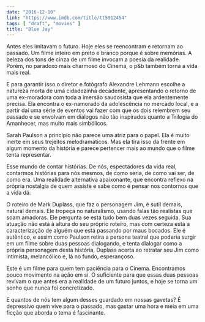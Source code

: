 ```yaml
---
date: "2016-12-10"
link: "https://www.imdb.com/title/tt5912454"
tags: [ "draft", "movies" ]
title: "Blue Jay"
---
```

Antes eles imitavam o futuro. Hoje eles se reencontram e retornam ao passado. Um filme inteiro em preto e branco porque é sobre memórias. A beleza dos tons de cinza de um filme invocam a poesia da realidade. Porém, no paradoxo mais charmoso do Cinema, o p&b também torna a vida mais real.

E para garantir isso o diretor e fotógrafo Alexandre Lehmann escolhe a natureza morta de uma cidadezinha decadente, apresentando o retorno de uma ex-moradora com toda a imersão saudosista que ela ardentemente precisa. Ela encontra o ex-namorado da adolescência no mercado local, e a partir daí uma série de eventos vai fazer com que os dois relembrem seu passado e se envolvam em diálogos não tão inspirados quanto a Trilogia do Amanhecer, mas muito mais simbólicos.

Sarah Paulson a princípio não parece uma atriz para o papel. Ela é muito inerte em seus trejeitos melodramáticos. Mas ela tira isso da frente em algum momento da história e parece pertencer mais ao mundo que o filme tenta representar.

Esse mundo de contar histórias. De nós, espectadores da vida real, contarmos histórias para nós mesmos, de como seria, de como vai ser, de como era. Uma realidade alternativa apaixonante, que encontra reflexo na própria nostalgia de quem assiste e sabe como é pensar nos contornos que a vida dá.

O roteiro de Mark Duplass, que faz o personagem Jim, é sutil demais, natural demais. Ele tropeça no naturalismo, usando falas tão realistas que soam amadoras. Ele pergunta se está tudo bem duas vezes seguida. Sua atuação não está à altura do seu próprio roteiro, mas com certeza está a caracterização de alguém que está passando por maus bocados. Ele é autêntico, e assim como Paulson retira a persona teatral que poderia surgir em um filme sobre duas pessoas dialogando, e tenta dialogar como a própria personagem desta história, Duplass acerta ao retratar seu Jim como intimista, melancólico e, lá no fundo, esperançoso.

Este é um filme para quem tem paciência para o Cinema. Encontramos pouco movimento na ação em si. O suficiente para que essas duas pessoas revivam o que antes era a realidade de um futuro juntos, e hoje se torna um sonho que nunca foi concretizado.

E quantos de nós tem algum desses guardado em nossas gavetas? É depressivo quem vive para o passado, mas gastar uma hora e meia em uma ficção que aborda o tema é fascinante.
